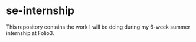 # se-internship
This repository contains the work I will be doing during my 6-week summer internship at Folio3.
